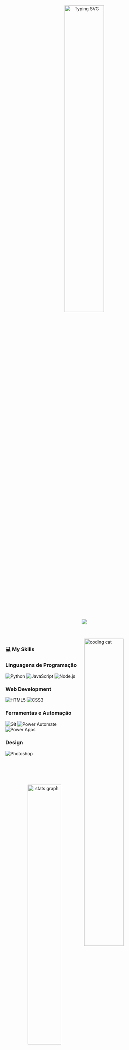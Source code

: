 <div align="center">
  <a href="https://git.io/typing-svg"><img src="https://readme-typing-svg.demolab.com?font=Fira+Code&weight=500&duration=5500&pause=1000&color=FFFFFF&center=true&width=435&lines=Hi%2C+I'm+Pedro+!+!;Welcome+to+my+Github+page+%3A)" alt="Typing SVG" width="50%" />
  </a>
  <br>

  <a href="(https://www.linkedin.com/in/pedro-henrique-5788522aa/)" alt="Linkedin" target="_blank">
  <img src="https://img.shields.io/badge/LinkedIn-0077B5?style=for-the-badge&logo=linkedin&logoColor=white" /></a>
</div>
<h2></h2>
  <br>
<img align="right" src="https://github.com/user-attachments/assets/394b315c-eac8-413b-af00-1f0f26809439" alt="coding cat" width="50%">

<div align="left">
  <p>
  <h3><strong> 💻 My Skills </strong> </h3>
<h3>Linguagens de Programação</h3>
<p align="left">
  <img src="https://img.shields.io/badge/Python-3776AB?style=for-the-badge&logo=python&logoColor=white" alt="Python">
  <img src="https://img.shields.io/badge/JavaScript-F7DF1E?style=for-the-badge&logo=javascript&logoColor=black" alt="JavaScript">
  <img src="https://img.shields.io/badge/Node.js-339933?style=for-the-badge&logo=node.js&logoColor=white" alt="Node.js">
</p>

<h3>Web Development</h3>
<p align="left">
  <img src="https://img.shields.io/badge/HTML5-E34F26?style=for-the-badge&logo=html5&logoColor=white" alt="HTML5">
  <img src="https://img.shields.io/badge/CSS3-1572B6?style=for-the-badge&logo=css3&logoColor=white" alt="CSS3">
</p>

<h3>Ferramentas e Automação</h3>
<p align="left">
  <img src="https://img.shields.io/badge/Git-F05032?style=for-the-badge&logo=git&logoColor=white" alt="Git">
  <img src="https://img.shields.io/badge/Power_Automate-006699?style=for-the-badge&logo=power-automate&logoColor=white" alt="Power Automate">
  <img src="https://img.shields.io/badge/Power_Apps-76226B?style=for-the-badge&logo=power-apps&logoColor=white" alt="Power Apps">
</p>

<h3>Design</h3>
<p align="left">
  <img src="https://img.shields.io/badge/Photoshop-31A8FF?style=for-the-badge&logo=adobe-photoshop&logoColor=white" alt="Photoshop">
</p>
  </p>  
 </div> 
 
 <br><h2></h2><br>

<div align="center"> 
<img src="https://github-readme-stats.vercel.app/api?username=pedropaivaa&theme=dark" width="46%" alt="stats graph" />

<img src="https://github-readme-streak-stats-eight.vercel.app/?user=pedropaivaa&theme=dark&border_radius=4.7&show_icons=true&count_private=true" width="51%" alt="stats graph" />
</div>
<br>
